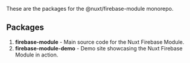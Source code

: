 <p>These are the packages for the @nuxt/firebase-module monorepo.</p>

## Packages

1. **firebase-module** - Main source code for the Nuxt Firebase Module.
2. **firebase-module-demo** - Demo site showcasing the Nuxt Firebase Module in action.
